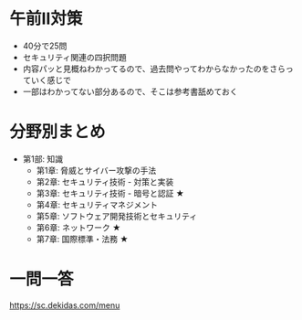 
# 午前Ⅱ対策

* 40分で25問
* セキュリティ関連の四択問題
* 内容パッと見概ねわかってるので、過去問やってわからなかったのをさらっていく感じで
* 一部はわかってない部分あるので、そこは参考書舐めておく

# 分野別まとめ

* 第1部: 知識
  * 第1章: 脅威とサイバー攻撃の手法
  * 第2章: セキュリティ技術 - 対策と実装
  * 第3章: セキュリティ技術 - 暗号と認証 ★
  * 第4章: セキュリティマネジメント
  * 第5章: ソフトウェア開発技術とセキュリティ
  * 第6章: ネットワーク ★
  * 第7章: 国際標準・法務 ★

# 一問一答

https://sc.dekidas.com/menu
